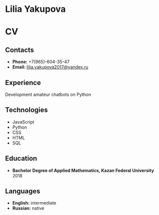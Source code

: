 # Lilia Yakupova
# CV
## Contacts
+ **Phone:** +7(965)-604-35-47
+ **Email:** lilia.yakupova2017@yandex.ru

## Experience
Development amateur chatbots on Python

## Technologies
+ JavaScript
+ Python
+ CSS
+ HTML
+ SQL

## Education
+ **Bachelor Degree of Applied Mathematics, Kazan Federal University** 2018

## Languages
+ **English:** intermediate
+ **Russian:** native